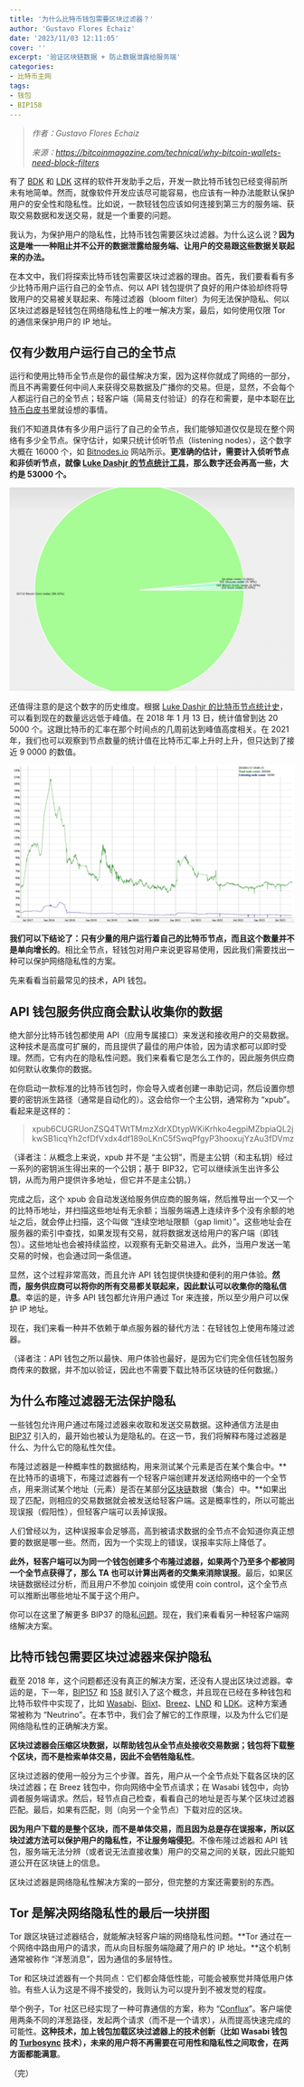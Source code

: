 ```yaml
---
title: '为什么比特币钱包需要区块过滤器？'
author: 'Gustavo Flores Echaiz'
date: '2023/11/03 12:11:05'
cover: ''
excerpt: '验证区块链数据 + 防止数据泄露给服务端'
categories:
- 比特币主网
tags:
- 钱包
- BIP158
---
```



> *作者：Gustavo Flores Echaiz*
> 
> *来源：<https://bitcoinmagazine.com/technical/why-bitcoin-wallets-need-block-filters>*



有了 [BDK](http://bitcoindevkit.org/) 和 [LDK](http://lightningdevkit.org/) 这样的软件开发助手之后，开发一款比特币钱包已经变得前所未有地简单。然而，就像软件开发应该尽可能容易，也应该有一种办法能默认保护用户的安全性和隐私性。比如说，一款轻钱包应该如何连接到第三方的服务端、获取交易数据和发送交易，就是一个重要的问题。

我认为，为保护用户的隐私性，比特币钱包需要区块过滤器。为什么这么说？**因为这是唯一一种阻止并不公开的数据泄露给服务端、让用户的交易跟这些数据关联起来的办法。**

在本文中，我们将探索比特币钱包需要区块过滤器的理由。首先，我们要看看有多少比特币用户运行自己的全节点、何以 API 钱包提供了良好的用户体验却终将导致用户的交易被关联起来、布隆过滤器（bloom filter）为何无法保护隐私、何以区块过滤器是轻钱包在网络隐私性上的唯一解决方案，最后，如何使用仅限 Tor 的通信来保护用户的 IP 地址。

## 仅有少数用户运行自己的全节点

运行和使用比特币全节点是你的最佳解决方案，因为这样你就成了网络的一部分，而且不再需要任何中间人来获得交易数据及广播你的交易。但是，显然，不会每个人都运行自己的全节点；轻客户端（简易支付验证）的存在和需要，是中本聪在[比特币白皮书](https://bitcoin.org/bitcoin.pdf)里就设想的事情。

我们不知道具体有多少用户运行了自己的全节点，我们能够知道仅仅是现在整个网络有多少全节点。保守估计，如果只统计侦听节点（listening nodes），这个数字大概在 16000 个，如 [Bitnodes.io](http://bitcoinnodes.io/) 网站所示。**更准确的估计，需要计入侦听节点和非侦听节点，就像 [Luke Dashjr 的节点统计工具](https://luke.dashjr.org/programs/bitcoin/files/charts/software.html)，那么数字还会再高一些，大约是 53000 个。**

![image3](../images/why-bitcoin-wallets-need-block-filters/image3.png)

还值得注意的是这个数字的历史维度。根据 [Luke Dashjr 的比特币节点统计史](https://luke.dashjr.org/programs/bitcoin/files/charts/historical.html)，可以看到现在的数量远远低于峰值。在 2018 年 1 月 13 日，统计值曾到达 20 5000 个。这跟比特币的汇率在那个时间点的几周前达到峰值高度相关。在 2021 年，我们也可以观察到节点数量的统计值在比特币汇率上升时上升，但只达到了接近 9 0000 的数值。

![image2](../images/why-bitcoin-wallets-need-block-filters/image2.png)

**我们可以下结论了：只有少量的用户运行着自己的比特币节点，而且这个数量并不是单向增长的**。相比全节点，轻钱包对用户来说更容易使用，因此我们需要找出一种可以保护网络隐私性的方案。

先来看看当前最常见的技术，API 钱包。

## API 钱包服务供应商会默认收集你的数据

绝大部分比特币钱包都使用 API（应用专属接口）来发送和接收用户的交易数据。这种技术是高度可扩展的，而且提供了最佳的用户体验，因为请求都可以即时受理。然而，它有内在的隐私性问题。我们来看看它是怎么工作的，因此服务供应商如何默认收集你的数据。

在你启动一款标准的比特币钱包时，你会导入或者创建一串助记词，然后设置你想要的密钥派生路径（通常是自动化的）。这会给你一个主公钥，通常称为 “xpub”。看起来是这样的：

> xpub6CUGRUonZSQ4TWtTMmzXdrXDtypWKiKrhko4egpiMZbpiaQL2jkwSB1icqYh2cfDfVxdx4df189oLKnC5fSwqPfgyP3hooxujYzAu3fDVmz

（译者注：从概念上来说，xpub 并不是 “主公钥”，而是主公钥（和主私钥）经过一系列的密钥派生得出来的一个公钥；基于 BIP32，它可以继续派生出许多公钥，从而为用户提供许多地址，但它并不是主公钥。）

完成之后，这个 xpub 会自动发送给服务供应商的服务端，然后推导出一个又一个的比特币地址，并扫描这些地址有无余额；当服务端遇上连续许多个没有余额的地址之后，就会停止扫描，这个叫做 “连续空地址限额（gap limit）”。这些地址会在服务器的索引中查找，如果发现有交易，就将数据发送给用户的客户端（即钱包）。这些地址也会被持续监控，以观察有无新交易进入。此外，当用户发送一笔交易的时候，也会通过同一条信道。

显然，这个过程非常高效，而且允许 API 钱包提供快捷和便利的用户体验。**然而，服务供应商可以将你的所有交易都关联起来，因此默认可以收集你的隐私信息**。幸运的是，许多 API 钱包都允许用户通过 Tor 来连接，所以至少用户可以保护 IP 地址。

现在，我们来看一种并不依赖于单点服务器的替代方法：在轻钱包上使用布隆过滤器。

（译者注：API 钱包之所以最快、用户体验也最好，是因为它们完全信任钱包服务商传来的数据，并不加以验证，因此也不需要下载比特币区块链的任何数据。）

## 为什么布隆过滤器无法保护隐私

一些钱包允许用户通过布隆过滤器来收取和发送交易数据。这种通信方法是由 [BIP37](https://github.com/bitcoin/bips/blob/master/bip-0037.mediawiki) 引入的，最开始也被认为是隐私的。在这一节，我们将解释布隆过滤器是什么、为什么它的隐私性欠佳。

布隆过滤器是一种概率性的数据结构，用来测试某个元素是否在某个集合中。**在比特币的语境下，布隆过滤器有一个轻客户端创建并发送给网络中的一个全节点，用来测试某个地址（元素）是否在某部分[区块链](https://bitcoinmagazine.com/guides/what-is-blockchain)数据（集合）中。**如果出现了匹配，则相应的交易数据就会被发送给轻客户端。这是概率性的，所以可能出现误报（假阳性），但轻客户端可以丢掉误报。

人们曾经以为，这种误报率会足够高，高到被请求数据的全节点不会知道你真正想要的数据是哪一些。然而，因为一个实现上的错误，误报率实际上降低了。

**此外，轻客户端可以为同一个钱包创建多个布隆过滤器，如果两个乃至多个都被同一个全节点获得了，那么 TA 也可以计算出两者的交集来消除误报**。最后，如果区块链数据经过分析，而且用户不参加 coinjoin 或使用 coin control，这个全节点可以推断出哪些地址不属于这个用户。

你可以在这里了解更多 BIP37 的隐私[问题](https://en.bitcoin.it/wiki/BIP37_privacy_problems)。现在，我们来看看另一种轻客户端网络解决方案。

## 比特币钱包需要区块过滤器来保护隐私

截至 2018 年，这个问题都还没有真正的解决方案，还没有人提出区块过滤器。幸运的是，下一年，[BIP157](https://github.com/bitcoin/bips/blob/master/bip-0157.mediawiki) 和 [158](https://github.com/bitcoin/bips/blob/master/bip-0158.mediawiki) 就引入了这个概念，并且现在已经在多种钱包和比特币软件中实现了，比如 [Wasabi](https://wasabiwallet.io/)、[Blixt](http://blixtwallet.github.io/)、[Breez](http://breez.technology/)、[LND](https://github.com/lightningnetwork/lnd)  和 [LDK](http://lightningdevkit.org/)。这种方案通常被称为 “Neutrino”。在本节中，我们会了解它的工作原理，以及为什么它们是网络隐私性的正确解决方案。

**区块过滤器会压缩区块数据，以帮助钱包从全节点处接收交易数据；钱包将下载整个区块，而不是检索单体交易，因此不会牺牲隐私性**。

区块过滤器的使用一般分为三个步骤。首先，用户从一个全节点处下载各区块的区块过滤器；在 Breez 钱包中，你向网络中全节点请求；在 Wasabi 钱包中，向协调者服务端请求。然后，轻节点自己检查，看看自己的地址是否与某个区块过滤器匹配。最后，如果有匹配，则（向另一个全节点）下载对应的区块。

**因为用户下载的是整个区块，而不是单体交易，而且因为总是存在误报率，所以区块过滤方法可以保护用户的隐私性，不让服务端侵犯**。不像布隆过滤器和 API 钱包，服务端无法分辨（或者说无法直接收集）用户的交易之间的关联，因此只能知道公开在区块链上的信息。

区块过滤器是网络隐私性解决方案的一部分，但完整的方案还需要别的东西。

## Tor 是解决网络隐私性的最后一块拼图

Tor 跟区块链过滤器结合，就能解决轻客户端的网络隐私性问题。**Tor 通过在一个网络中路由用户的请求，而从向目标服务端隐藏了用户的 IP 地址。**这个机制通常被称作 “洋葱消息”，因为通信的多层特性。

Tor 和区块过滤器有一个共同点：它们都会降低性能，可能会被察觉并降低用户体验。有些人认为这是不得不接受的，我则认为可以提升到不被发觉的程度。

举个例子，Tor 社区已经实现了一种可靠通信的方案，称为 “[Conflux](https://forum.torproject.org/t/alpha-release-0-4-8-1-alpha/7816)”。客户端使用两条不同的洋葱路径，发起两个请求（而不是一个请求），从而提高快速完成的可能性。**这种技术，加上钱包加载区块过滤器上的技术创新（比如 Wasabi 钱包的 [Turbosync](https://blog.wasabiwallet.io/turbosync-wasabi-wallets-loading-time-reduced-by-90/) 技术），未来的用户将不再需要在可用性和隐私性之间取舍，在两方面都能满意**。

（完）